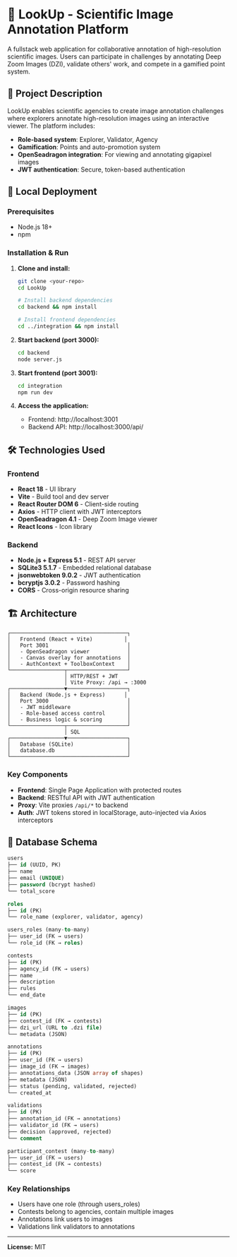 # 🚀 LookUp - Scientific Image Annotation Platform

A fullstack web application for collaborative annotation of high-resolution scientific images. Users can participate in challenges by annotating Deep Zoom Images (DZI), validate others' work, and compete in a gamified point system.

## 🎯 Project Description

LookUp enables scientific agencies to create image annotation challenges where explorers annotate high-resolution images using an interactive viewer. The platform includes:

- **Role-based system**: Explorer, Validator, Agency
- **Gamification**: Points and auto-promotion system
- **OpenSeadragon integration**: For viewing and annotating gigapixel images
- **JWT authentication**: Secure, token-based authentication

## 🚀 Local Deployment

### Prerequisites
- Node.js 18+
- npm

### Installation & Run

1. **Clone and install:**
   ```bash
   git clone <your-repo>
   cd LookUp
   
   # Install backend dependencies
   cd backend && npm install
   
   # Install frontend dependencies
   cd ../integration && npm install
   ```

2. **Start backend (port 3000):**
   ```bash
   cd backend
   node server.js
   ```

3. **Start frontend (port 3001):**
   ```bash
   cd integration
   npm run dev
   ```

4. **Access the application:**
   - Frontend: http://localhost:3001
   - Backend API: http://localhost:3000/api/

## 🛠️ Technologies Used

### Frontend
- **React 18** - UI library
- **Vite** - Build tool and dev server
- **React Router DOM 6** - Client-side routing
- **Axios** - HTTP client with JWT interceptors
- **OpenSeadragon 4.1** - Deep Zoom Image viewer
- **React Icons** - Icon library

### Backend
- **Node.js + Express 5.1** - REST API server
- **SQLite3 5.1.7** - Embedded relational database
- **jsonwebtoken 9.0.2** - JWT authentication
- **bcryptjs 3.0.2** - Password hashing
- **CORS** - Cross-origin resource sharing

## 🏗️ Architecture

```
┌─────────────────────────────────────┐
│   Frontend (React + Vite)          │
│   Port 3001                         │
│   - OpenSeadragon viewer            │
│   - Canvas overlay for annotations  │
│   - AuthContext + ToolboxContext    │
└─────────────────┬───────────────────┘
                  │ HTTP/REST + JWT
                  │ Vite Proxy: /api → :3000
┌─────────────────▼───────────────────┐
│   Backend (Node.js + Express)      │
│   Port 3000                         │
│   - JWT middleware                  │
│   - Role-based access control       │
│   - Business logic & scoring        │
└─────────────────┬───────────────────┘
                  │ SQL
┌─────────────────▼───────────────────┐
│   Database (SQLite)                 │
│   database.db                       │
└─────────────────────────────────────┘
```

### Key Components
- **Frontend**: Single Page Application with protected routes
- **Backend**: RESTful API with JWT authentication
- **Proxy**: Vite proxies `/api/*` to backend
- **Auth**: JWT tokens stored in localStorage, auto-injected via Axios interceptors

## 💾 Database Schema

```sql
users
├── id (UUID, PK)
├── name
├── email (UNIQUE)
├── password (bcrypt hashed)
└── total_score

roles
├── id (PK)
└── role_name (explorer, validator, agency)

users_roles (many-to-many)
├── user_id (FK → users)
└── role_id (FK → roles)

contests
├── id (PK)
├── agency_id (FK → users)
├── name
├── description
├── rules
└── end_date

images
├── id (PK)
├── contest_id (FK → contests)
├── dzi_url (URL to .dzi file)
└── metadata (JSON)

annotations
├── id (PK)
├── user_id (FK → users)
├── image_id (FK → images)
├── annotations_data (JSON array of shapes)
├── metadata (JSON)
├── status (pending, validated, rejected)
└── created_at

validations
├── id (PK)
├── annotation_id (FK → annotations)
├── validator_id (FK → users)
├── decision (approved, rejected)
└── comment

participant_contest (many-to-many)
├── user_id (FK → users)
├── contest_id (FK → contests)
└── score
```

### Key Relationships
- Users have one role (through users_roles)
- Contests belong to agencies, contain multiple images
- Annotations link users to images
- Validations link validators to annotations

---

**License:** MIT
